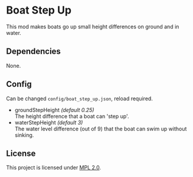 # Boat Step Up

This mod makes boats go up small height differences on ground and in water.

## Dependencies
None.

## Config

Can be changed `config/boat_step_up.json`, reload required.

* groundStepHeight *(default 0.25)*  
    The height difference that a boat can 'step up'.
* waterStepHeight *(default 3)*  
    The water level difference (out of 9) that the boat can swim up without sinking.

## License

This project is licensed under [MPL 2.0](https://www.mozilla.org/en-US/MPL/2.0/FAQ/).
